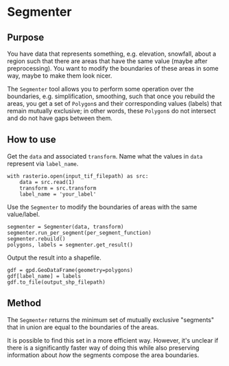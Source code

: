 # Segmenter

## Purpose

You have data that represents something, e.g. elevation, snowfall,
about a region such that there are areas that have the same value
(maybe after preprocessing). You want to modify the boundaries
of these areas in some way, maybe to make them look nicer.

The `Segmenter` tool allows you to perform some operation over the boundaries,
e.g. simplification, smoothing, such that once you rebuild the areas,
you get a set of `Polygon`s and their corresponding values (labels)
that remain mutually exclusive; in other words, these `Polygon`s
do not intersect and do not have gaps between them. 

## How to use

Get the `data` and associated `transform`.
Name what the values in `data` represent via `label_name`.
```
with rasterio.open(input_tif_filepath) as src:
    data = src.read(1)
    transform = src.transform
    label_name = 'your_label'
```


Use the `Segmenter` to modify the boundaries of areas with the same value/label. 
```
segmenter = Segmenter(data, transform)
segmenter.run_per_segment(per_segment_function)
segmenter.rebuild()
polygons, labels = segmenter.get_result()
```

Output the result into a shapefile.
```
gdf = gpd.GeoDataFrame(geometry=polygons)
gdf[label_name] = labels
gdf.to_file(output_shp_filepath)
```

## Method

The `Segmenter` returns the minimum set of mutually exclusive "segments" 
that in union are equal to the boundaries of the areas.

It is possible to find this set in a more efficient way.
However, it's unclear if there is a significantly faster
way of doing this while also preserving information about _how_ the
segments compose the area boundaries.
